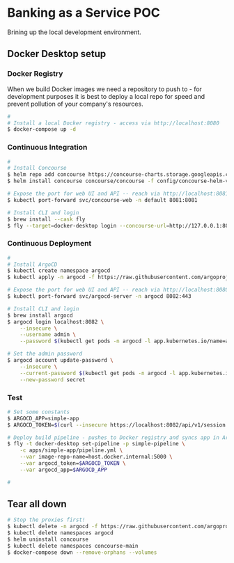 # Banking as a Service POC

Brining up the local development environment.

## Docker Desktop setup

### Docker Registry

When we build Docker images we need a repository to push to - for development purposes it is best to deploy a local repo for speed and prevent pollution of your company's resources.

~~~bash
#
# Install a local Docker registry - access via http://localhost:8080
$ docker-compose up -d
~~~

### Continuous Integration

~~~bash
#
# Install Concourse
$ helm repo add concourse https://concourse-charts.storage.googleapis.com/ && helm repo update
$ helm install concourse concourse/concourse -f config/concourse-helm-values.yml

# Expose the port for web UI and API -- reach via http://localhost:8081 (admin/secret)
$ kubectl port-forward svc/concourse-web -n default 8081:8081

# Install CLI and login
$ brew install --cask fly
$ fly --target=docker-desktop login --concourse-url=http://127.0.0.1:8081 --username=admin --password=secret
~~~

### Continuous Deployment

~~~bash
#
# Install ArgoCD
$ kubectl create namespace argocd
$ kubectl apply -n argocd -f https://raw.githubusercontent.com/argoproj/argo-cd/stable/manifests/install.yaml

# Expose the port for web UI and API -- reach via http://localhost:8080 (admin/secret)
$ kubectl port-forward svc/argocd-server -n argocd 8082:443

# Install CLI and login
$ brew install argocd
$ argocd login localhost:8082 \
    --insecure \
    --username admin \
    --password $(kubectl get pods -n argocd -l app.kubernetes.io/name=argocd-server -o name | cut -d'/' -f 2)

# Set the admin password
$ argocd account update-password \
    --insecure \
    --current-password $(kubectl get pods -n argocd -l app.kubernetes.io/name=argocd-server -o name | cut -d'/' -f 2) \
    --new-password secret
~~~

### Test

~~~bash
# Set some constants
$ ARGOCD_APP=simple-app
$ ARGOCD_TOKEN=$(curl --insecure https://localhost:8082/api/v1/session -d $'{"username":"admin","password":"secret"}' | jq -r .token)

# Deploy build pipeline - pushes to Docker registry and syncs app in ArgoCD
$ fly -t docker-desktop set-pipeline -p simple-pipeline \
    -c apps/simple-app/pipeline.yml \
    --var image-repo-name=host.docker.internal:5000 \
    --var argocd_token=$ARGOCD_TOKEN \
    --var argocd_app=$ARGOCD_APP

# 


~~~

## Tear all down

~~~bash
# Stop the proxies first!
$ kubectl delete -n argocd -f https://raw.githubusercontent.com/argoproj/argo-cd/stable/manifests/install.yaml
$ kubectl delete namespaces argocd
$ helm uninstall concourse
$ kubectl delete namespaces concourse-main
$ docker-compose down --remove-orphans --volumes
~~~
